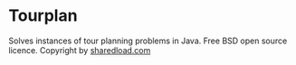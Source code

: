 Tourplan
========

Solves instances of tour planning problems in Java. Free BSD open source licence. Copyright by <a href="http://sharedload.com/">sharedload.com</a><br>
